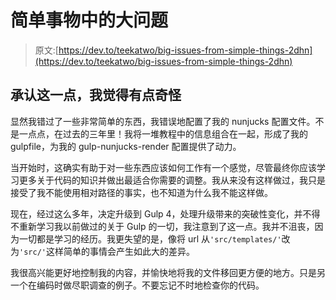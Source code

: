 # 简单事物中的大问题

> 原文:[https://dev.to/teekatwo/big-issues-from-simple-things-2dhn](https://dev.to/teekatwo/big-issues-from-simple-things-2dhn)

## 承认这一点，我觉得有点奇怪

显然我错过了一些非常简单的东西，我错误地配置了我的 nunjucks 配置文件。不是一点点，在过去的三年里！我将一堆教程中的信息组合在一起，形成了我的 gulpfile，为我的 gulp-nunjucks-render 配置提供了动力。

当开始时，这确实有助于对一些东西应该如何工作有一个感觉，尽管最终你应该学习更多关于代码的知识并做出最适合你需要的调整。我从来没有这样做过，我只是接受了我不能使用相对路径的事实，也不知道为什么我不能这样做。

现在，经过这么多年，决定升级到 Gulp 4，处理升级带来的突破性变化，并不得不重新学习我以前做过的关于 Gulp 的一切，我注意到了这一点。我并不沮丧，因为一切都是学习的经历。我更失望的是，像将 url 从`'src/templates/'`改为`'src/'`这样简单的事情会产生如此大的差异。

我很高兴能更好地控制我的内容，并愉快地将我的文件移回更方便的地方。只是另一个在编码时做尽职调查的例子。不要忘记不时地检查你的代码。